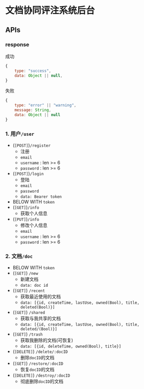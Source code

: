 # 文档协同评注系统后台

## APIs

### response

成功

```js
{
    type: "success",
    data: Object || null,
}
```

失败

```js
{
    type: "error" || "warning",
    message: String,
    data: Object || null
}
```

### 1. 用户`/user`

- (`[POST]`)`/register`
  - 注册
  - `email`
  - `username` : len >= 6
  - `password` : len >= 6
- (`[POST]`)`/login`
  - 登陆
  - `email`
  - `password`
  - `data: Bearer token`
- BELOW WITH `token`
- (`[GET]`)`/info`
  - 获取个人信息
- (`[PUT]`)`/info`
  - 修改个人信息
  - `email`
  - `username` : len >= 6
  - `password` : len >= 6

### 2. 文档`/doc`

- BELOW WITH `token`
- (`[GET]`) `/new`
  - 新建文档
  - `data: doc id`
- (`[GET]`) `/recent`
  - 获取最近使用的文档
  - `data: [{id, createTime, lastUse, owned(Bool), title, deleted(Bool)}]`
- (`[GET]`) `/shared`
  - 获取与我共享的文档
  - `data: [{id, createTime, lastUse, owned(Bool), title, deleted/(Bool)}]`
- (`[GET]`) `/trash`
  - 获取我删除的文档(可恢复)
  - `data: [{id, deleteTime, owned(Bool), title}]`
- (`[DELETE]`) `/delete/:docID`
  - 删除`docID`的文档
- (`[GET]`) `/restore/:docID`
  - 恢复`docID`的文档
- (`[DELETE]`) `/destroy/:docID`
  - 彻底删除`docID`的文档
